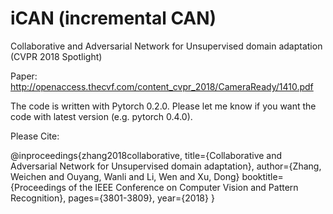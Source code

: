 # iCAN (incremental CAN)
Collaborative and Adversarial Network for Unsupervised domain adaptation (CVPR 2018 Spotlight)

Paper:
http://openaccess.thecvf.com/content_cvpr_2018/CameraReady/1410.pdf

The code is written with Pytorch 0.2.0. Please let me know if you want the code with latest version (e.g. pytorch 0.4.0).

Please Cite:

@inproceedings{zhang2018collaborative,
  title={Collaborative and Adversarial Network for Unsupervised domain adaptation},
  author={Zhang, Weichen and Ouyang, Wanli and Li, Wen and Xu, Dong}
  booktitle={Proceedings of the IEEE Conference on Computer Vision and Pattern Recognition},
  pages={3801-3809},
  year={2018}
}
